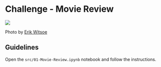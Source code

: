 # Challenge - Movie Review

![](https://images.unsplash.com/photo-1524985069026-dd778a71c7b4?ixlib=rb-1.2.1&ixid=eyJhcHBfaWQiOjEyMDd9&auto=format&fit=crop&w=1051&q=80)

Photo by [Erik Witsoe](https://unsplash.com/photos/GF8VvBgcJ4o)

## Guidelines

Open the `src/01-Movie-Review.ipynb` notebook and follow the instructions.
